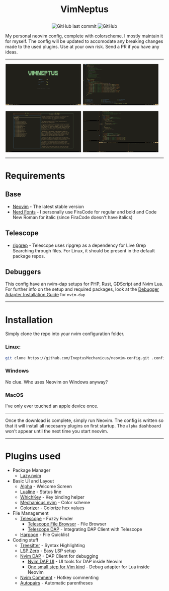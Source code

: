 # <p align="center">VimNeptus</p>

<p align="center">
    <img alt="GitHub last commit" src="https://img.shields.io/github/last-commit/IneptusMechanicus/neovim-config?style=for-the-badge">
    <img alt="GitHub" src="https://img.shields.io/github/license/IneptusMechanicus/neovim-config?style=for-the-badge">
</p>
My personal neovim config, complete with colorscheme. I mostly maintain it for myself. The config will be updated to accomodate any breaking changes made to the used plugins. Use at your own risk. Send a PR if you have any ideas. 

---

<p align="left">
    <img src="img/img-1.png" style="width: 48%; height: auto;">
    <img src="img/img-2.png" style="width: 48%; height: auto;">
</p>
<p align="left">
    <img src="img/img-3.png" style="width: 48%; height: auto;">
    <img src="img/img-4.png" style="width: 48%; height: auto;">
</p>

---

# Requirements

## Base
* [Neovim](https://github.com/neovim/neovim/releases/latest) - The latest stable version
* [Nerd Fonts](https://www.nerdfonts.com/font-downloads) - I personally use FiraCode for regular and bold and Code New Roman for italic (since FiraCode doesn't have italics)

## Telescope
* [ripgrep](https://github.com/BurntSushi/ripgrep) - Telescope uses ripgrep as a dependency for Live Grep Searching through files. For Linux, it should be present in the default package repos.

## Debuggers
This config have an nvim-dap setups for PHP, Rust, GDScript and Nvim Lua.
For further info on the setup and required packages, look at the [Debugger Adapter Installation Guide](https://github.com/mfussenegger/nvim-dap/wiki/Debug-Adapter-installation) for `nvim-dap`

---

# Installation

Simply clone the repo into your nvim configuration folder.

### Linux:

```bash
git clone https://github.com/IneptusMechanicus/neovim-config.git .config/nvim
```
### Windows

No clue. Who uses Neovim on Windows anyway?

### MacOS

I've only ever touched an apple device once.

---

Once the download is complete, simply run Neovim. The config is written so that it will install all necesarry plugins on first startup. The `alpha` dashboard won't appear until the next time you start neovim.

---

# Plugins used

* Package Manager
  * [Lazy.nvim](https://github.com/folke/lazy.nvim)
* Basic UI and Layout
  * [Alpha](https://github.com/goolord/alpha-nvim) - Welcome Screen
  * [Lualine](https://github.com/nvim-lualine/lualine.nvim) - Status line
  * [WhichKey](https://github.com/folke/which-key.nvm) - Key binding helper
  * [Mechanicus.nvim](https://github.com/IneptusMechanicus/mechanicus.nvim) - Color scheme
  * [Colorizer](https://github.com/NvChad/nvim-colorizer.lua) - Colorize hex values
* File Management
  * [Telescope](https://github.com/nvim-telescope/telescope.nvim) - Fuzzy Finder
    * [Telescope File Browser](https://github.com/nvim-telescope/telescope-file-browser.nvim) - File Browser
    * [Telescope DAP](https://github.com/nvim-telescope/telescope-dap.nvim) - Integrating DAP Client with Telescope
  * [Harpoon](https://github.com/ThePrimeagen/harpoon) - File Quicklist
* Coding stuff
  * [Treesitter](https://github.com/nvim-treesitter/nvim-treesitter) - Syntax Highlighting
  * [LSP Zero](https://github.com/VonHeikemen/lsp-zero.nvim) - Easy LSP setup
  * [Nvim DAP](https://github.com/mfussenegger/nvim-dap) - DAP Client for debugging
    * [Nvim DAP UI](https://github.com/rcarriga/nvim-dap-ui) - UI tools for DAP inside Neovim
    * [One small step for Vim kind](https://github.com/jbyuki/one-small-step-for-vimkind) - Debug adapter for Lua inside Neovim
  * [Nvim Comment](https://github.com/terrortylor/nvim-comment) - Hotkey commenting
  * [Autopairs](https://github.com/windwp/nvim-autopairs) - Automatic parentheses
